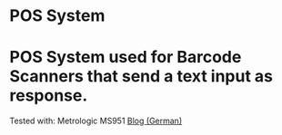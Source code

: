 # POS System
# POS System used for Barcode Scanners that send a text input as response.

Tested with: Metrologic MS951 [Blog (German)](bit.ly/3RqHSwU)

